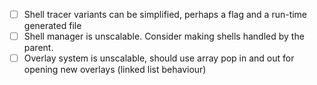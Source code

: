 - [ ] Shell tracer variants can be simplified, perhaps a flag and a run-time generated file
- [ ] Shell manager is unscalable. Consider making shells handled by the parent.
- [ ] Overlay system is unscalable, should use array pop in and out for opening new overlays (linked list behaviour)